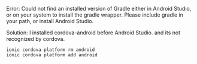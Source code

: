 
Error: Could not find an installed version of Gradle either in Android Studio,
or on your system to install the gradle wrapper. Please include gradle
in your path, or install Android Studio.

Solution: I installed cordova-android before Android Studio. and its not recognized by cordova. 
``` 
ionic cordova platform rm android 
ionic cordova platform add android

```





